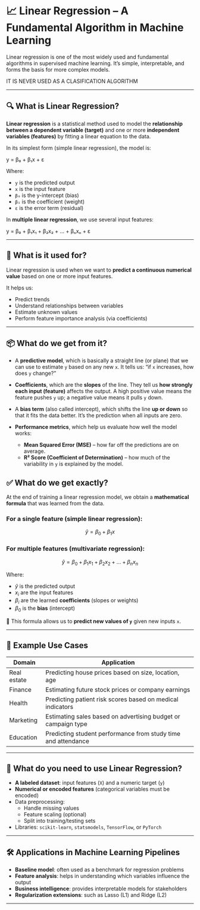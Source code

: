 # 📈 Linear Regression – A Fundamental Algorithm in Machine Learning

Linear regression is one of the most widely used and fundamental algorithms in supervised machine learning. It’s simple, interpretable, and forms the basis for more complex models.

IT IS NEVER USED AS A CLASIFICATION ALGORITHM 

---

## 🔍 What is Linear Regression?

**Linear regression** is a statistical method used to model the **relationship between a dependent variable (target)** and one or more **independent variables (features)** by fitting a linear equation to the data.

In its simplest form (simple linear regression), the model is:

y = β₀ + β₁x + ε


Where:
- `y` is the predicted output
- `x` is the input feature
- `β₀` is the y-intercept (bias)
- `β₁` is the coefficient (weight)
- `ε` is the error term (residual)

In **multiple linear regression**, we use several input features:

y = β₀ + β₁x₁ + β₂x₂ + ... + βₙxₙ + ε


---

## 🎯 What is it used for?

Linear regression is used when we want to **predict a continuous numerical value** based on one or more input features.

It helps us:
- Predict trends
- Understand relationships between variables
- Estimate unknown values
- Perform feature importance analysis (via coefficients)

---

## 📦 What do we get from it?

- A **predictive model**, which is basically a straight line (or plane) that we can use to estimate `y` based on any new `x`. It tells us: “if `x` increases, how does `y` change?”

- **Coefficients**, which are the **slopes** of the line. They tell us **how strongly each input (feature)** affects the output. A high positive value means the feature pushes `y` up; a negative value means it pulls `y` down.

- A **bias term** (also called intercept), which shifts the line **up or down** so that it fits the data better. It’s the prediction when all inputs are zero.

- **Performance metrics**, which help us evaluate how well the model works:
  - **Mean Squared Error (MSE)** – how far off the predictions are on average.
  - **R² Score (Coefficient of Determination)** – how much of the variability in `y` is explained by the model.

## ✅ What do we get exactly?


At the end of training a linear regression model, we obtain a **mathematical formula** that was learned from the data.

### For a single feature (simple linear regression):

$$
\hat{y} = \beta_0 + \beta_1 x
$$

### For multiple features (multivariate regression):

$$
\hat{y} = \beta_0 + \beta_1 x_1 + \beta_2 x_2 + \dots + \beta_n x_n
$$

Where:

- $\hat{y}$ is the predicted output
- $x_i$ are the input features
- $\beta_i$ are the learned **coefficients** (slopes or weights)
- $\beta_0$ is the **bias** (intercept)

📌 This formula allows us to **predict new values of `y`** given new inputs `x`.


---

## 📌 Example Use Cases

| Domain          | Application                                                  |
|-----------------|--------------------------------------------------------------|
| Real estate     | Predicting house prices based on size, location, age         |
| Finance         | Estimating future stock prices or company earnings           |
| Health          | Predicting patient risk scores based on medical indicators   |
| Marketing       | Estimating sales based on advertising budget or campaign type|
| Education       | Predicting student performance from study time and attendance|

---

## 🧰 What do you need to use Linear Regression?

- **A labeled dataset**: input features (`X`) and a numeric target (`y`)
- **Numerical or encoded features** (categorical variables must be encoded)
- Data preprocessing:
  - Handle missing values
  - Feature scaling (optional)
  - Split into training/testing sets
- Libraries: `scikit-learn`, `statsmodels`, `TensorFlow`, or `PyTorch`

---

## 🛠️ Applications in Machine Learning Pipelines

- **Baseline model**: often used as a benchmark for regression problems
- **Feature analysis**: helps in understanding which variables influence the output
- **Business intelligence**: provides interpretable models for stakeholders
- **Regularization extensions**: such as Lasso (L1) and Ridge (L2)

---


